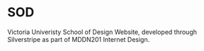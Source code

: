 # SOD
Victoria Univeristy School of Design Website, developed through Silverstripe as part of MDDN201 Internet Design. 
